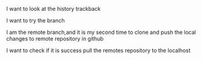 I want to look at the history trackback

I want to try the branch

I am the remote branch,and it is my second time to clone and push the local changes to remote repository in github

I want to check if it is success pull the remotes repository to the localhost 
